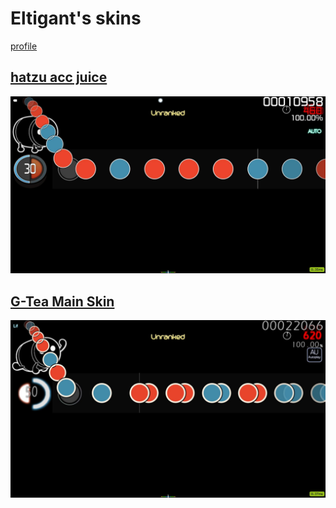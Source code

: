 # Eltigant's skins
[profile]([https://akatsuki.gg/u/101409](https://osu.ppy.sh/users/15191942))

## [hatzu acc juice](https://github.com/shinovosibirsk/taiko-skinhub/raw/main/skins/hatzu%20acc%20juice.osk)
![](https://github.com/shinovosibirsk/taiko-skinhub/blob/main/screenshots/screenshot318.jpg)

## [G-Tea Main Skin](https://github.com/shinovosibirsk/taiko-skinhub/raw/main/skins/G-Tea%20Main%20Skin.osk)
![](https://github.com/shinovosibirsk/taiko-skinhub/blob/main/screenshots/screenshot313.jpg)
